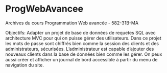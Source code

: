 # ProgWebAvancee 
Archives du cours 
Programmation Web avancée - 582-31B-MA  


Objectifs:
Adapter un  projet de base de données de requetes SQL avec architecture MVC pour qui on puisse gérer des utilisateurs. Dans ce projet les mots de passe sont chiffrés bien comme la session des clients et des administrateurs, sécurisées. L’administrateur est capable d’ajouter des nouveaux clients dans la base de données bien comme les gérer. On peux aussi créer et afficher un journal de bord accessible à partir du menu de navigation du site.
